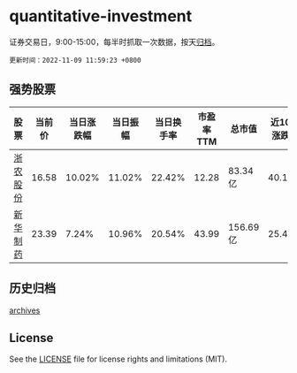 # quantitative-investment

证券交易日，9:00-15:00，每半时抓取一次数据，按天[归档](archives)。

`更新时间：2022-11-09 11:59:23 +0800`

## 强势股票

|股票|当前价|当日涨跌幅|当日振幅|当日换手率|市盈率TTM|总市值|近10日涨跌幅|
|----|----|----|----|----|----|----|----|
|[浙农股份](https://xueqiu.com/S/SZ002758)|16.58|10.02%|11.02%|22.42%|12.28|83.34亿|40.15%|
|[新华制药](https://xueqiu.com/S/SZ000756)|23.39|7.24%|10.96%|20.54%|43.99|156.69亿|25.42%|

## 历史归档

[archives](archives)

## License

See the [LICENSE](LICENSE) file for license rights and limitations (MIT).